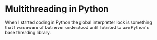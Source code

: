 # Multithreading in Python 


When I started coding in Python the global interpretter lock is something that I was aware of but never understood until I started to use Python's base threading library. 